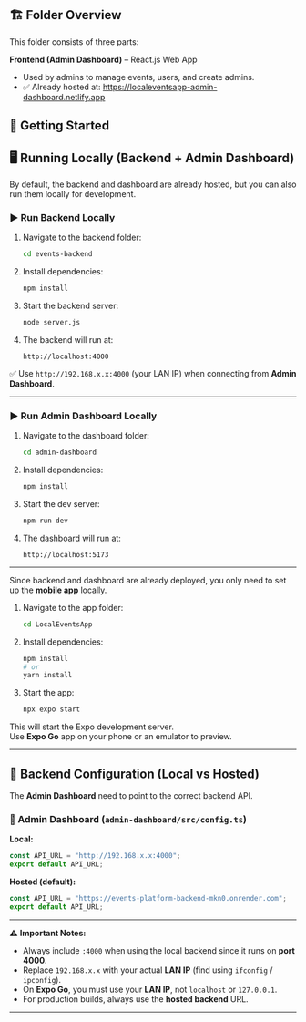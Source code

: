 ## 🏗️ Folder Overview

This folder consists of three parts:

**Frontend (Admin Dashboard)** – React.js Web App  
   - Used by admins to manage events, users, and create admins.  
   - ✅ Already hosted at: https://localeventsapp-admin-dashboard.netlify.app  


## 🚀 Getting Started

## 🖥️ Running Locally (Backend + Admin Dashboard)

By default, the backend and dashboard are already hosted, but you can also run them locally for development.

### ▶️ Run Backend Locally
1. Navigate to the backend folder:
   ```bash
   cd events-backend
   ```
2. Install dependencies:
   ```bash
   npm install
   ```
3. Start the backend server:
   ```bash
   node server.js
   ```
4. The backend will run at:
   ```
   http://localhost:4000
   ```

✅ Use `http://192.168.x.x:4000` (your LAN IP) when connecting from **Admin Dashboard**.

---

### ▶️ Run Admin Dashboard Locally
1. Navigate to the dashboard folder:
   ```bash
   cd admin-dashboard
   ```
2. Install dependencies:
   ```bash
   npm install
   ```
3. Start the dev server:
   ```bash
   npm run dev
   ```
4. The dashboard will run at:
   ```
   http://localhost:5173
   ```

---

Since backend and dashboard are already deployed, you only need to set up the **mobile app** locally.

1. Navigate to the app folder:
   ```bash
   cd LocalEventsApp
   ```
2. Install dependencies:
   ```bash
   npm install
   # or
   yarn install
   ```
3. Start the app:
   ```bash
   npx expo start
   ```

This will start the Expo development server.  
Use **Expo Go** app on your phone or an emulator to preview.

---

## 🔧 Backend Configuration (Local vs Hosted)

The **Admin Dashboard** need to point to the correct backend API.

### 📌 Admin Dashboard (`admin-dashboard/src/config.ts`)
**Local:**
```ts
const API_URL = "http://192.168.x.x:4000";
export default API_URL;
```

**Hosted (default):**
```ts
const API_URL = "https://events-platform-backend-mkn0.onrender.com";
export default API_URL;
```

---

⚠️ **Important Notes:**  
- Always include `:4000` when using the local backend since it runs on **port 4000**.  
- Replace `192.168.x.x` with your actual **LAN IP** (find using `ifconfig` / `ipconfig`).  
- On **Expo Go**, you must use your **LAN IP**, not `localhost` or `127.0.0.1`.  
- For production builds, always use the **hosted backend** URL.  

---
